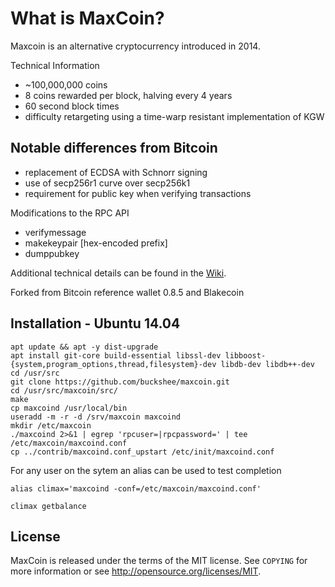 What is MaxCoin?
==============

Maxcoin is an alternative cryptocurrency introduced in 2014.

Technical Information

+ ~100,000,000 coins
+ 8 coins rewarded per block, halving every 4 years
+ 60 second block times
+ difficulty retargeting using a time-warp resistant implementation of KGW

Notable differences from Bitcoin
-----------------------------

+ replacement of ECDSA with Schnorr signing
+ use of secp256r1 curve over secp256k1
+ requirement for public key when verifying transactions

Modifications to the RPC API
+ verifymessage <publickey> <signature> <message>
+ makekeypair [hex-encoded prefix]
+ dumppubkey <maxcoinaddress>

Additional technical details can be found in the [Wiki](https://github.com/Max-Coin/maxcoin/wiki/_pages).

Forked from Bitcoin reference wallet 0.8.5 and Blakecoin

Installation - Ubuntu 14.04
-----

```
apt update && apt -y dist-upgrade
apt install git-core build-essential libssl-dev libboost-{system,program_options,thread,filesystem}-dev libdb-dev libdb++-dev
cd /usr/src
git clone https://github.com/buckshee/maxcoin.git
cd /usr/src/maxcoin/src/
make
cp maxcoind /usr/local/bin
useradd -m -r -d /srv/maxcoin maxcoind
mkdir /etc/maxcoin
./maxcoind 2>&1 | egrep 'rpcuser=|rpcpassword=' | tee /etc/maxcoin/maxcoind.conf
cp ../contrib/maxcoind.conf_upstart /etc/init/maxcoind.conf
```

For any user on the sytem an alias can be used to test completion

`alias climax='maxcoind -conf=/etc/maxcoin/maxcoind.conf'`

`climax getbalance`


License
------

MaxCoin is released under the terms of the MIT license. See `COPYING` for more
information or see http://opensource.org/licenses/MIT.
